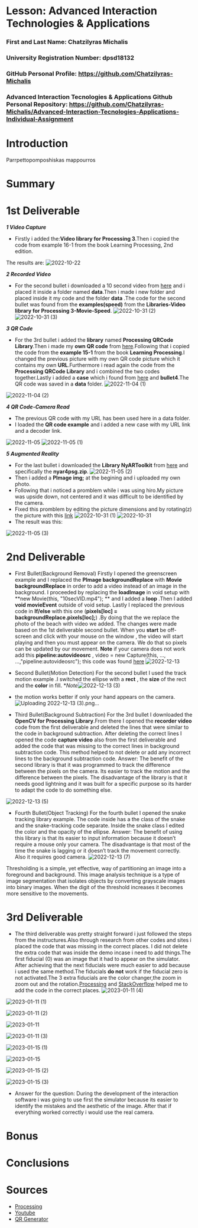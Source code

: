 # Lesson: Advanced Interaction Technologies & Applications

### First and Last Name: Chatzilyras Michalis
### University Registration Number: dpsd18132
### GitHub Personal Profile: https://github.com/Chatzilyras-Michalis
### Advanced Interaction Tecnologies & Applications Github Personal Repository: https://github.com/Chatzilyras-Michalis/Advanced-Interaction-Tecnologies-Applications-Individual-Assignment

# Introduction
Parrpettopomposhiskas mappourros
# Summary


# 1st Deliverable
***1 Video Capture***
- Firstly i added the:**Video library for Processing 3**.Then i copied the code from example 16-1 from the book Learning Processing, 2nd edition.

The results are:
![2022-10-22](https://user-images.githubusercontent.com/100956239/200066852-f0c3f96c-5b99-4427-88f3-290f57b4a282.png)

***2 Recorded Video***
- For the second bullet i downloaded a 10 second video from [here](https://www.youtube.com/) and i placed it inside a folder named **data**.Then i made i new folder and placed  inside it my code and the folder **data** .The code for the second bullet was found from the **examples(speed)** from the **Libraries-Video library for Processing 3-Movie-Speed**.
![2022-10-31 (2)](https://user-images.githubusercontent.com/100956239/200075173-4637de34-1aef-4909-83fe-301f998b45e3.png)
![2022-10-31 (3)](https://user-images.githubusercontent.com/100956239/200075333-5cafdc5c-6ee3-4912-bb00-d3c836eeb8cf.png)

***3 QR Code***
- For the 3rd bullet i added the **library** named **Processing QRCode Library**.Then i made my **own QR code** from [here](https://www.qrcode-monkey.com/?fbclid=IwAR0Y-9kDageMrt7LHb_Nv7zM1ZwqU4mdlNsWyt8snuwX7sQJ2W0KfYuW0Gk/).Following that i copied the code from the **example 15-1** from the book **Learning Processing**.I changed the previous picture with my own QR code picture which it contains my own **URL**.Furthermore i read again the code from the **Processing QRCode Library** and i combined the two codes together.Lastly i added a **case** which i found from [here](https://processing.org/examples/embeddedlinks.html/) and **bullet4**.The QR code was saved in a **data** folder.
 ![2022-11-04 (1)](https://user-images.githubusercontent.com/100956239/200079115-20bdb841-421a-47cb-9267-296b9e1c18ed.png)
 
![2022-11-04 (2)](https://user-images.githubusercontent.com/100956239/200079143-fe1c4491-107a-48d7-9679-920d46675953.png)

***4 QR Code-Camera Read***
- The previous QR code with my URL has been used here in a data folder.
- I loaded the **QR code example** and i added a new case with my URL link and a decoder link.

![2022-11-05](https://user-images.githubusercontent.com/100956239/200082217-75c3ad70-ad82-48fc-a7c4-40207bc63a21.png)
![2022-11-05 (1)](https://user-images.githubusercontent.com/100956239/200082245-f4d7cd8f-2899-43b6-9249-0a2e8a7f6984.png)

***5 Augmented Reality***

- For the last bullet i downloaded the  **Library NyARToolkit** from [here](https://github.com/nyatla/NyARToolkit-for-Processing/releases/) and specifically the **nyar4psg.zip**.
![2022-11-05 (2)](https://user-images.githubusercontent.com/100956239/200082975-07fcf559-02c0-43cb-9c41-1d320c103964.png)
- Then i added a **PImage img;** at the begining and i uploaded my own photo.
- Following that i noticed a promblem while i was using hiro.My picture was upside down, not centered and it was difficult to be identified by the camera.
- Fixed this promblem by editing the picture dimensions and by rotating(z) the picture with this [link](https://processing.org/)
![2022-10-31 (1)](https://user-images.githubusercontent.com/100956239/200084055-6ec71a59-5059-4dc9-90e7-cbefcf146025.png)
![2022-10-31](https://user-images.githubusercontent.com/100956239/200084070-cdda4a25-6e8a-4c40-86aa-e3b025771511.png)
- The result was this:

![2022-11-05 (3)](https://user-images.githubusercontent.com/100956239/200084183-19bba317-254d-4e17-adc4-5ccd0502e5ee.png)







# 2nd Deliverable

-  First Bullet(Background Removal)
Firstly I opened the greenscreen example and I replaced the    **PImage backgroundReplace** with **Movie backgroundReplace** in order to add a video instead of an image in the background. I proceeded by replacing the **loadImage** in void setup with **new Movie(this, "10secVID.mp4"); **  and I added a **loop** .Then I added **void movieEvent** outside of void setup. Lastly I replaced the previous code in **If/else** with this one (**pixels[loc] = backgroundReplace.pixels[loc];**) .By doing that the we replace the photo of the beach with video we added. The changes were made based on the 1st deliverable second bullet. When you **start** be off-screen and click with your mouse on the window , the video will start playing and then you must appear on the camera. We do that so pixels can be updated by our movement.
**Note** if your camera does not work add this **pipeline:autovideosrc** ,  video = new Capture(this, …, …,"pipeline:autovideosrc");  this code was found [here](https://stackoverflow.com/questions/66065614/processing-cant-access-built-in-webcam)
![2022-12-13](https://user-images.githubusercontent.com/100956239/207949946-4b80cf5f-47f5-4eb3-ba8b-e8d384b811de.png)


-  Second Bullet(Motion Detection)
For the second bullet I used the track motion example .I switched the ellipse with a **rect** , the **size** of the rect and the **color** in fill.
**Note*![2022-12-13 (3)](https://user-images.githubusercontent.com/100956239/207950139-30a319b3-8791-42ba-a246-b4516bdda289.png)
* the motion works better if only your hand appears on the camera.
![Uploading 2022-12-13 (3).png…]()



-  Third Bullet(Background Subtraction)
For the 3rd bullet I downloaded the **OpenCV for Processing Library**.From there  I opened the **recorder video** code from the first deliverable and deleted the lines that were similar to the code in background subtraction. After deleting the correct lines I opened the code **capture video** also from the first deliverable and added the code that was missing to the correct lines in background subtraction  code. This method helped to not delete or add any incorrect lines to the background subtraction code.
Answer: The benefit of the second library is that it was programmed to track the difference between the pixels on the camera. Its easier to track the motion and the difference between the pixels. The disadvantage of the library is that it needs good lightning and it was built for a specific purpose so its harder to adapt the code to do something else. 

![2022-12-13 (5)](https://user-images.githubusercontent.com/100956239/207950197-fb7b2098-efba-43a3-be5c-9ff75bffe712.png)



-  Fourth Bullet(Object Tracking)
For the fourth bullet I opened the snake tracking library example. The code inside has a the class  of the snake and the snake-tracking code separate. Inside the snake class I edited the color and the opacity of the ellipse. 
Answer: The benefit of using this library is that its easier to input information because it  doesn’t require a mouse only your camera. The disadvantage is that most of the time the snake is lagging or it doesn’t track the movement correctly. Also it requires good camera.
![2022-12-13 (7)](https://user-images.githubusercontent.com/100956239/207950249-140165f4-9f51-4e7f-9ed5-9683bb3b4e78.png)


Thresholding is a simple, yet effective, way of partitioning an image into a foreground and background. This image analysis technique is a type of image segmentation that isolates objects by converting grayscale images into binary images. When  the digit of the threshold increases it becomes more sensitive to the movements.







     	


# 3rd Deliverable 

 - The third deliverable was pretty straight forward i just followed the steps from the instructures.Also  through research from other codes and sites  i placed the code that was missing in the correct places. I did not delete the extra code that was inside the demo incase i need to add things.The first fiducial (0) was an image that it had to appear on the simulator. After achieving that the next fiducials were much easier to add because i used the same method.The fiducials **do not** work if the fiducial zero is not activated.The 3 extra fiducials are  the color changer,the zoom in zoom out and the rotation.[Processing](http://learningprocessing.com/) and [StackOverflow](https://stackoverflow.com/) helped me to add the code in the correct places.
![2023-01-11 (4)](https://user-images.githubusercontent.com/100956239/212521350-168e3bca-47e9-4f63-8ef7-c8b81e01b16a.png)

![2023-01-11 (1)](https://user-images.githubusercontent.com/100956239/212521356-fabcfd56-6253-40d2-a28f-ab2dad593c0f.png)

![2023-01-11 (2)](https://user-images.githubusercontent.com/100956239/212521363-bac15094-9931-4acf-8899-506372d2c950.png)

![2023-01-11](https://user-images.githubusercontent.com/100956239/212521365-8a317e83-d2d6-4e83-a72d-de63b9c7f3b7.png)

![2023-01-11 (3)](https://user-images.githubusercontent.com/100956239/212521369-790ad20b-b210-4e2d-891f-2d8b51f1580a.png)

![2023-01-15 (1)](https://user-images.githubusercontent.com/100956239/212521415-42f962cf-8f62-4fa9-84af-c6e88fa7349a.png)

![2023-01-15](https://user-images.githubusercontent.com/100956239/212521431-b782bef0-2126-4e14-8c74-95bb1acf08d3.png)

![2023-01-15 (2)](https://user-images.githubusercontent.com/100956239/212521435-c7f4d940-fabb-42ba-84d4-e4045af88f6c.png)

![2023-01-15 (3)](https://user-images.githubusercontent.com/100956239/212521438-22e4c238-53fc-4925-a4ae-9cc951fb272a.png)


 - Answer for the question: During the development of the interaction software i was going to use first the simulator because its easier to identify the mistakes and the aesthetic of the image. After that if everything worked correctly i would use the real camera.

# Bonus 


# Conclusions


# Sources
- [Processing](https://processing.org/)
- [Youtube](https://www.youtube.com/)
- [QR Generator](https://www.qrcode-monkey.com/?fbclid=IwAR0Y-9kDageMrt7LHb_Nv7zM1ZwqU4mdlNsWyt8snuwX7sQJ2W0KfYuW0Gk/)


